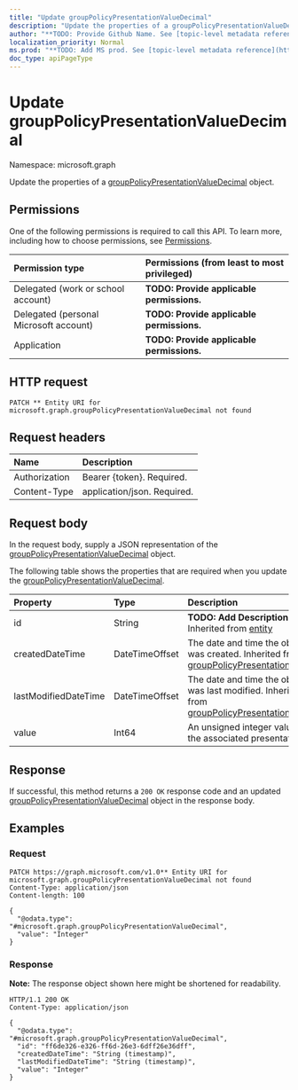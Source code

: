```yaml
---
title: "Update groupPolicyPresentationValueDecimal"
description: "Update the properties of a groupPolicyPresentationValueDecimal object."
author: "**TODO: Provide Github Name. See [topic-level metadata reference](https://msgo.azurewebsites.net/add/document/guidelines/metadata.html#topic-level-metadata)**"
localization_priority: Normal
ms.prod: "**TODO: Add MS prod. See [topic-level metadata reference](https://msgo.azurewebsites.net/add/document/guidelines/metadata.html#topic-level-metadata)**"
doc_type: apiPageType
---
```


# Update groupPolicyPresentationValueDecimal
Namespace: microsoft.graph



Update the properties of a [groupPolicyPresentationValueDecimal](../resources/grouppolicypresentationvaluedecimal.md) object.

## Permissions
One of the following permissions is required to call this API. To learn more, including how to choose permissions, see [Permissions](/graph/permissions-reference).

|Permission type|Permissions (from least to most privileged)|
|:---|:---|
|Delegated (work or school account)|**TODO: Provide applicable permissions.**|
|Delegated (personal Microsoft account)|**TODO: Provide applicable permissions.**|
|Application|**TODO: Provide applicable permissions.**|

## HTTP request

<!-- {
  "blockType": "ignored"
}
-->
``` http
PATCH ** Entity URI for microsoft.graph.groupPolicyPresentationValueDecimal not found
```

## Request headers
|Name|Description|
|:---|:---|
|Authorization|Bearer {token}. Required.|
|Content-Type|application/json. Required.|

## Request body
In the request body, supply a JSON representation of the [groupPolicyPresentationValueDecimal](../resources/grouppolicypresentationvaluedecimal.md) object.

The following table shows the properties that are required when you update the [groupPolicyPresentationValueDecimal](../resources/grouppolicypresentationvaluedecimal.md).

|Property|Type|Description|
|:---|:---|:---|
|id|String|**TODO: Add Description** Inherited from [entity](../resources/entity.md)|
|createdDateTime|DateTimeOffset|The date and time the object was created. Inherited from [groupPolicyPresentationValue](../resources/grouppolicypresentationvalue.md)|
|lastModifiedDateTime|DateTimeOffset|The date and time the object was last modified. Inherited from [groupPolicyPresentationValue](../resources/grouppolicypresentationvalue.md)|
|value|Int64|An unsigned integer value for the associated presentation.|



## Response

If successful, this method returns a `200 OK` response code and an updated [groupPolicyPresentationValueDecimal](../resources/grouppolicypresentationvaluedecimal.md) object in the response body.

## Examples

### Request
<!-- {
  "blockType": "request",
  "name": "update_grouppolicypresentationvaluedecimal"
}
-->
``` http
PATCH https://graph.microsoft.com/v1.0** Entity URI for microsoft.graph.groupPolicyPresentationValueDecimal not found
Content-Type: application/json
Content-length: 100

{
  "@odata.type": "#microsoft.graph.groupPolicyPresentationValueDecimal",
  "value": "Integer"
}
```


### Response
**Note:** The response object shown here might be shortened for readability.
<!-- {
  "blockType": "response",
  "truncated": true
}
-->
``` http
HTTP/1.1 200 OK
Content-Type: application/json

{
  "@odata.type": "#microsoft.graph.groupPolicyPresentationValueDecimal",
  "id": "ff6de326-e326-ff6d-26e3-6dff26e36dff",
  "createdDateTime": "String (timestamp)",
  "lastModifiedDateTime": "String (timestamp)",
  "value": "Integer"
}
```

